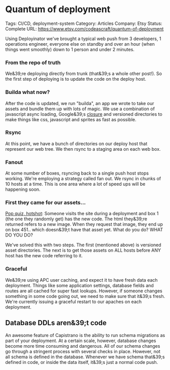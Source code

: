 # Quantum of deployment

Tags: CI/CD, deployment-system
Category: Articles
Company: Etsy
Status: Complete
URL: https://www.etsy.com/codeascraft/quantum-of-deployment

Using Deployinator we've brought a typical web push from 3 developers, 1 operations engineer, everyone else on standby and over an hour (when things went smoothly) down to 1 person and under 2 minutes.

### From the repo of truth

We&39;re deploying directly from trunk (that&39;s a whole other post!). So the first step of deploying is to update the code on the deploy host.

### Builda what now?

After the code is updated, we run "builda", an app we wrote to take our assets and bundle them up with lots of magic. We use a combination of javascript async loading, Google&39;s [closure](http://code.google.com/closure/) and versioned directories to make things like css, javascript and sprites as fast as possible.

### Rsync

At this point, we have a bunch of directories on our deploy host that represent our web tree. We then rsync to a staging area on each web box.

### Fanout

At some number of boxes, rsyncing back to a single push host stops working. We're employing a strategy called fan out. We rsync in chunks of 10 hosts at a time. This is one area where a lot of speed ups will be happening soon.

### First they came for our assets…

[Pop quiz, hotshot](http://www.youtube.com/watch?v=Ug2hLQv6WeY): Someone visits the site during a deployment and box 1 (the one they randomly get) has the new code. The html they&39;re returned refers to a new image. When they request that image, they end up on box 451.. which doesn&39;t have that asset yet. What do you do? WHAT DO YOU DO?

We've solved this with two steps. The first (mentioned above) is versioned asset directories. The next is to get those assets on ALL hosts before ANY host has the new code referring to it.

### Graceful

We&39;re using APC user caching, and expect it to have fresh data each deployment. Things like some application settings, database fields and routes are all cached for super fast lookups. However, if someone changes something in some code going out, we need to make sure that it&39;s fresh. We're currently issuing a graceful restart to our apaches on each deployment.

## Database DDLs aren&39;t code

An awesome feature of Capistrano is the ability to run schema migrations as part of your deployment. At a certain scale, however, database changes become more time consuming and dangerous. All of our schema changes go through a stringent process with several checks in place. However, not all schema is defined in the database. Whenever we have schema that&39;s defined in code, or inside the data itself, it&39;s just a normal code push.
